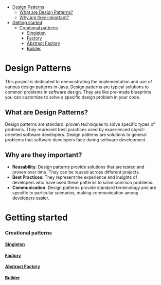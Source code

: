 - [Design Patterns](#design-patterns)
  - [What are Design Patterns?](#what-are-design-patterns)
  - [Why are they important?](#why-are-they-important)
- [Getting started](#getting-started)
    - [Creational patterns](#creational-patterns)
      - [Singleton](#singleton)
      - [Factory](#factory)
      - [Abstract Factory](#abstract-factory)
      - [Builder](#builder)


# Design Patterns
This project is dedicated to demonstrating the implementation and use of various design patterns in Java. Design patterns are typical solutions to common problems in software design. They are like pre-made blueprints you can customize to solve a specific design problem in your code.

## What are Design Patterns?
Design patterns are standard, proven techniques to solve specific types of problems. They represent best practices used by experienced object-oriented software developers. Design patterns are solutions to general problems that software developers face during software development.

## Why are they important?
- **Reusability**: Design patterns provide solutions that are tested and proven over time. They can be reused across different projects.
- **Best Practices**: They represent the experience and insights of developers who have used these patterns to solve common problems.
- **Communication**: Design patterns provide standard terminology and are specific to particular scenarios, making communication among developers easier.

# Getting started

### Creational patterns
#### [Singleton](app/src/main/java/design/patterns/singleton/)
#### [Factory](app/src/main/java/design/patterns/factory/)
#### [Abstract Factory](app/src/main/java/design/patterns/abstractfactory/)
#### [Builder](app/src/main/java/design/patterns/builder/)